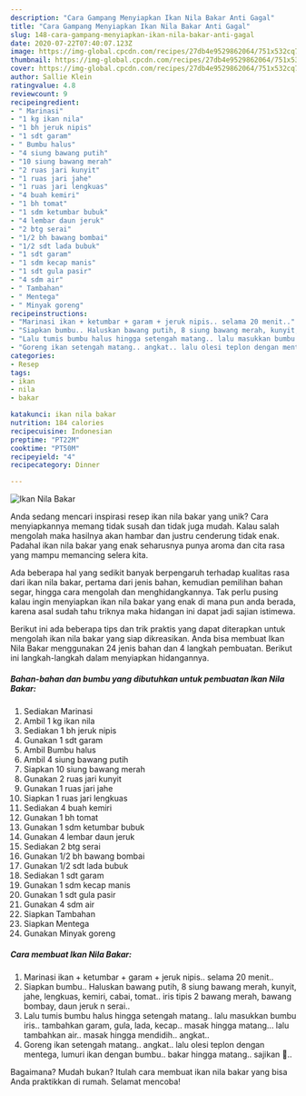 ```yaml
---
description: "Cara Gampang Menyiapkan Ikan Nila Bakar Anti Gagal"
title: "Cara Gampang Menyiapkan Ikan Nila Bakar Anti Gagal"
slug: 148-cara-gampang-menyiapkan-ikan-nila-bakar-anti-gagal
date: 2020-07-22T07:40:07.123Z
image: https://img-global.cpcdn.com/recipes/27db4e9529862064/751x532cq70/ikan-nila-bakar-foto-resep-utama.jpg
thumbnail: https://img-global.cpcdn.com/recipes/27db4e9529862064/751x532cq70/ikan-nila-bakar-foto-resep-utama.jpg
cover: https://img-global.cpcdn.com/recipes/27db4e9529862064/751x532cq70/ikan-nila-bakar-foto-resep-utama.jpg
author: Sallie Klein
ratingvalue: 4.8
reviewcount: 9
recipeingredient:
- " Marinasi"
- "1 kg ikan nila"
- "1 bh jeruk nipis"
- "1 sdt garam"
- " Bumbu halus"
- "4 siung bawang putih"
- "10 siung bawang merah"
- "2 ruas jari kunyit"
- "1 ruas jari jahe"
- "1 ruas jari lengkuas"
- "4 buah kemiri"
- "1 bh tomat"
- "1 sdm ketumbar bubuk"
- "4 lembar daun jeruk"
- "2 btg serai"
- "1/2 bh bawang bombai"
- "1/2 sdt lada bubuk"
- "1 sdt garam"
- "1 sdm kecap manis"
- "1 sdt gula pasir"
- "4 sdm air"
- " Tambahan"
- " Mentega"
- " Minyak goreng"
recipeinstructions:
- "Marinasi ikan + ketumbar + garam + jeruk nipis.. selama 20 menit.."
- "Siapkan bumbu.. Haluskan bawang putih, 8 siung bawang merah, kunyit, jahe, lengkuas, kemiri, cabai, tomat.. iris tipis 2 bawang merah, bawang bombay, daun jeruk n serai.."
- "Lalu tumis bumbu halus hingga setengah matang.. lalu masukkan bumbu iris.. tambahkan garam, gula, lada, kecap.. masak hingga matang... lalu tambahkan air.. masak hingga mendidih.. angkat.."
- "Goreng ikan setengah matang.. angkat.. lalu olesi teplon dengan mentega, lumuri ikan dengan bumbu.. bakar hingga matang.. sajikan 💛.."
categories:
- Resep
tags:
- ikan
- nila
- bakar

katakunci: ikan nila bakar 
nutrition: 184 calories
recipecuisine: Indonesian
preptime: "PT22M"
cooktime: "PT50M"
recipeyield: "4"
recipecategory: Dinner

---
```



![Ikan Nila Bakar](https://img-global.cpcdn.com/recipes/27db4e9529862064/751x532cq70/ikan-nila-bakar-foto-resep-utama.jpg)

Anda sedang mencari inspirasi resep ikan nila bakar yang unik? Cara menyiapkannya memang tidak susah dan tidak juga mudah. Kalau salah mengolah maka hasilnya akan hambar dan justru cenderung tidak enak. Padahal ikan nila bakar yang enak seharusnya punya aroma dan cita rasa yang mampu memancing selera kita.

Ada beberapa hal yang sedikit banyak berpengaruh terhadap kualitas rasa dari ikan nila bakar, pertama dari jenis bahan, kemudian pemilihan bahan segar, hingga cara mengolah dan menghidangkannya. Tak perlu pusing kalau ingin menyiapkan ikan nila bakar yang enak di mana pun anda berada, karena asal sudah tahu triknya maka hidangan ini dapat jadi sajian istimewa.




Berikut ini ada beberapa tips dan trik praktis yang dapat diterapkan untuk mengolah ikan nila bakar yang siap dikreasikan. Anda bisa membuat Ikan Nila Bakar menggunakan 24 jenis bahan dan 4 langkah pembuatan. Berikut ini langkah-langkah dalam menyiapkan hidangannya.

<!--inarticleads1-->

##### Bahan-bahan dan bumbu yang dibutuhkan untuk pembuatan Ikan Nila Bakar:

1. Sediakan  Marinasi
1. Ambil 1 kg ikan nila
1. Sediakan 1 bh jeruk nipis
1. Gunakan 1 sdt garam
1. Ambil  Bumbu halus
1. Ambil 4 siung bawang putih
1. Siapkan 10 siung bawang merah
1. Gunakan 2 ruas jari kunyit
1. Gunakan 1 ruas jari jahe
1. Siapkan 1 ruas jari lengkuas
1. Sediakan 4 buah kemiri
1. Gunakan 1 bh tomat
1. Gunakan 1 sdm ketumbar bubuk
1. Gunakan 4 lembar daun jeruk
1. Sediakan 2 btg serai
1. Gunakan 1/2 bh bawang bombai
1. Gunakan 1/2 sdt lada bubuk
1. Sediakan 1 sdt garam
1. Gunakan 1 sdm kecap manis
1. Gunakan 1 sdt gula pasir
1. Gunakan 4 sdm air
1. Siapkan  Tambahan
1. Siapkan  Mentega
1. Gunakan  Minyak goreng




<!--inarticleads2-->

##### Cara membuat Ikan Nila Bakar:

1. Marinasi ikan + ketumbar + garam + jeruk nipis.. selama 20 menit..
1. Siapkan bumbu.. Haluskan bawang putih, 8 siung bawang merah, kunyit, jahe, lengkuas, kemiri, cabai, tomat.. iris tipis 2 bawang merah, bawang bombay, daun jeruk n serai..
1. Lalu tumis bumbu halus hingga setengah matang.. lalu masukkan bumbu iris.. tambahkan garam, gula, lada, kecap.. masak hingga matang... lalu tambahkan air.. masak hingga mendidih.. angkat..
1. Goreng ikan setengah matang.. angkat.. lalu olesi teplon dengan mentega, lumuri ikan dengan bumbu.. bakar hingga matang.. sajikan 💛..




Bagaimana? Mudah bukan? Itulah cara membuat ikan nila bakar yang bisa Anda praktikkan di rumah. Selamat mencoba!
